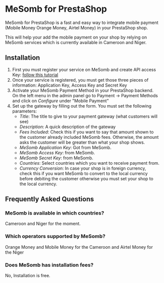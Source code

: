 # MeSomb for PrestaShop

MeSomb for PrestaShop is a fast and easy way to integrate mobile payment (Mobile Money Orange Money, Airtel Money) in your PrestaShop shop.

This will help your add the mobile payment on your shop by relying on MeSomb services which is currently available in Cameroon and Niger.

## Installation

1. First you must register your service on MeSomb and create API access Key: [follow this tutorial](https://mesomb.hachther.com/en/blog/tutorials/how-to-register-your-service-on-mesomb/)
2. Once your service is registered, you must get those three pieces of information: Application Key, Access Key and Secret Key
3. Activate your MeSomb Payment Method in your PrestaShop backend. On the left menu in the admin panel go to Payment -> Payment Methods and click on *Configure* under "Mobile Payment"
4. Set up the gateway by filling out the form. You must set the following parameters:
   - *Title*: The title to give to your payment gateway (what customers will see)
   - *Description*: A quick description of the gateway
   - *Fees Included*: Check this if you want to say that amount shown to the customer already included MeSomb fees. Otherwise, the amount asks the customer will be greater than what your shop shows.
   - *MeSomb Application Key*: Got from MeSomb.
   - *MeSomb Access Key*: from MeSomb.
   - *MeSomb Secret Key*: from MeSomb.
   - *Countries*: Select countries which you want to receive payment from.
   - *Currency Conversion*: In case your shop is in foreign currency, check this if you want MeSomb to convert to the local currency before debiting the customer otherwise you must set your shop to the local currency.

## Frequently Asked Questions

### MeSomb is available in which countries?

Cameroon and Niger for the moment.

### Which operators supported by MeSomb?

Orange Money and Mobile Money for the Cameroon and Airtel Money for the Niger

### Does MeSomb has installation fees?

No, Installation is free.
